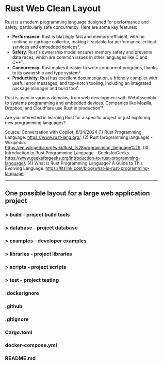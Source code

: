 # Rust Web Clean Layout

Rust is a modern programming language designed for performance and safety, particularly safe concurrency. Here are some key features:

- **Performance**: Rust is blazingly fast and memory-efficient, with no runtime or garbage collector, making it suitable for performance-critical services and embedded devices¹.
- **Safety**: Rust's ownership model ensures memory safety and prevents data races, which are common issues in other languages like C and C++².
- **Concurrency**: Rust makes it easier to write concurrent programs, thanks to its ownership and type system³.
- **Productivity**: Rust has excellent documentation, a friendly compiler with useful error messages, and top-notch tooling, including an integrated package manager and build tool¹.

Rust is used in various domains, from web development with WebAssembly to systems programming and embedded devices. Companies like Mozilla, Dropbox, and Cloudflare use Rust in production¹².

Are you interested in learning Rust for a specific project or just exploring new programming languages?

Source: Conversation with Copilot, 8/24/2024
(1) Rust Programming Language. <https://www.rust-lang.org/>.
(2) Rust (programming language) - Wikipedia. <https://en.wikipedia.org/wiki/Rust_%28programming_language%29>.
(3) Introduction to Rust Programming Language - GeeksforGeeks. <https://www.geeksforgeeks.org/introduction-to-rust-programming-language/>.
(4) What is Rust Programming Language? A Guide to This Evolving Language. <https://litslink.com/blog/what-is-rust-programming-language>.

---

## One possible layout for a large web application project

### > build - project build tools

### > database - project database

### > examples - developer examples

### > libraries - project libraries

### > scripts - project scripts

### > test - project testing

### .dockerignore

### .github

### .gitignore

### Cargo.toml

### docker-compose.yml

### README.md
